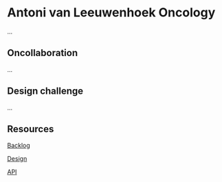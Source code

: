 # Antoni van Leeuwenhoek Oncology
...

## Oncollaboration
...

## Design challenge
...

## Resources

[Backlog](...)

[Design](https://www.figma.com/design/PbMAVjDmeSEX5hj85mbNhB/Webinar-RT?m=auto&t=AkmaF32XGHtGSAzK-6)

[API](...)
